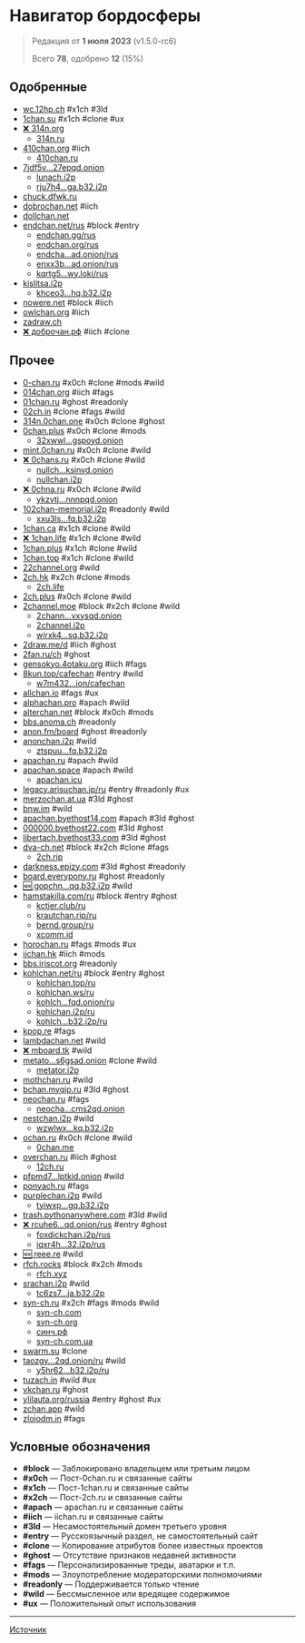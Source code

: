 # Навигатор бордосферы

> Редакция от **1 июля 2023** (v1.5.0-rc6)
>
> Всего **78**, одобрено **12** (15%)

## Одобренные

  - [wc.12hp.ch](https://wc.12hp.ch/) #x1ch #3ld
  - [1chan.su](https://1chan.su/) #x1ch #clone #ux
  - [❌ 314n.org](https://314n.org/)
    - [314n.ru](https://314n.ru/)
  - [410chan.org](https://410chan.org/) #iich
    - [410chan.ru](https://410chan.ru/)
  - [7jdf5v...27epqd.onion](http://7jdf5v63lmgtx2ccnkevo4y63aat6t6aqirxmat7qgcb4bxhhc27epqd.onion/)
    - [lunach.i2p](http://lunach.i2p/)
    - [rju7h4...ga.b32.i2p](http://rju7h4gwust4ptaiqhql7m7nvor45ez5675v7r3rza2egskkrmga.b32.i2p/)
  - [chuck.dfwk.ru](https://chuck.dfwk.ru/)
  - [dobrochan.net](https://dobrochan.net/) #iich
  - [dollchan.net](https://dollchan.net/)
  - [endchan.net/rus](https://endchan.net/rus) #block #entry
    - [endchan.gg/rus](https://endchan.gg/rus)
    - [endchan.org/rus](https://endchan.org/rus)
    - [endcha...ad.onion/rus](http://endchancxfbnrfgauuxlztwlckytq7rgeo5v6pc2zd4nyqo3khfam4ad.onion/rus)
    - [enxx3b...ad.onion/rus](http://enxx3byspwsdo446jujc52ucy2pf5urdbhqw3kbsfhlfjwmbpj5smdad.onion/rus)
    - [kqrtg5...wy.loki/rus](http://kqrtg5wz4qbyjprujkz33gza7r73iw3ainqp1mz5zmu16symcdwy.loki/rus)
  - [kislitsa.i2p](http://kislitsa.i2p/)
    - [khceo3...hq.b32.i2p](http://khceo3smaxtng2tnuicmcbhdnkk2j6myi4nkigcux76qh3aabdhq.b32.i2p/)
  - [nowere.net](https://nowere.net/) #block #iich
  - [owlchan.org](https://owlchan.org/) #iich
  - [zadraw.ch](http://zadraw.ch/)
  - [❌ доброчан.рф](https://доброчан.рф/) #iich #clone

## Прочее

  - [0-chan.ru](https://0-chan.ru/) #x0ch #clone #mods #wild
  - [014chan.org](https://014chan.org/) #iich #fags
  - [01chan.ru](http://01chan.ru/) #ghost #readonly
  - [02ch.in](https://02ch.in/) #clone #fags #wild
  - [314n.0chan.one](https://314n.0chan.one/) #x0ch #clone #ghost
  - [0chan.plus](https://0chan.plus/) #x0ch #clone #mods
    - [32xwwl...gspoyd.onion](http://32xwwlgnvohjzhlfcgkakdktbscrzsa2fdbrbh43evu4vuxqw3gspoyd.onion/)
  - [mint.0chan.ru](https://mint.0chan.ru/) #x0ch #clone #wild
  - [❌ 0chans.ru](https://0chans.ru/) #x0ch #clone #wild
    - [nullch...ksinyd.onion](http://nullchanxrt7ecw7sifwei466qli3sku725tusz22w22opkfcxksinyd.onion/)
    - [nullchan.i2p](http://nullchan.i2p/)
  - [❌ 0chna.ru](https://0chna.ru/) #x0ch #clone #wild
    - [ykzvtj...nnnpqd.onion](http://ykzvtjpl56wkpapyq4yxp6tnyweu3adreqjuuqon5ncwanla7unnnpqd.onion/)
  - [102chan-memorial.i2p](http://102chan-memorial.i2p/) #readonly #wild
    - [xxu3ls...fq.b32.i2p](http://xxu3lso4h2rh6wmrxiou3ax7r7la7x6dhoepnku3jvrlwp35pefq.b32.i2p/)
  - [1chan.ca](https://1chan.ca/) #x1ch #clone #wild
  - [❌ 1chan.life](https://1chan.life/) #x1ch #clone #wild
  - [1chan.plus](https://1chan.plus/) #x1ch #clone #wild
  - [1chan.top](https://1chan.top/) #x1ch #clone #wild
  - [22channel.org](https://22channel.org/) #wild
  - [2ch.hk](https://2ch.hk/) #x2ch #clone #mods
    - [2ch.life](https://2ch.life/)
  - [2ch.plus](https://2ch.plus/) #x0ch #clone #wild
  - [2channel.moe](https://2channel.moe/) #block #x2ch #clone #wild
    - [2chann...vxysqd.onion](http://2channel5s3pvmo2364gs25e5xrx7nz6kivqhpj6ihh3df4hykvxysqd.onion/)
    - [2channel.i2p](http://2channel.i2p/)
    - [wirxk4...sq.b32.i2p](http://wirxk4kulmd7v6qmttltnu5nx2vtchzvrg7ewocejrvdjcaiv5sq.b32.i2p/)
  - [2draw.me/d](https://2draw.me/d) #iich #ghost
  - [2fan.ru/ch](https://2fan.ru/ch) #ghost
  - [gensokyo.4otaku.org](https://gensokyo.4otaku.org/) #iich #fags
  - [8kun.top/cafechan](https://8kun.top/cafechan) #entry #wild
    - [w7m432...ion/cafechan](http://w7m432cocr665kf5tlpcxojwldajr3njd2etcxwhpbrt44eemuxhp7ad.onion/cafechan)
  - [allchan.io](https://allchan.io/) #fags #ux
  - [alphachan.pro](http://alphachan.pro/) #apach #wild
  - [alterchan.net](https://alterchan.net/) #block #x0ch #mods
  - [bbs.anoma.ch](https://bbs.anoma.ch/) #readonly
  - [anon.fm/board](https://anon.fm/board) #ghost #readonly
  - [anonchan.i2p](http://anonchan.i2p/) #wild
    - [ztspuu...fq.b32.i2p](http://ztspuueo7wvmnui5fd4jqjy5dzbc2zgu6cbcyopko2hlz4amcgfq.b32.i2p/)
  - [apachan.ru](http://apachan.ru/) #apach #wild
  - [apachan.space](https://apachan.space/) #apach #wild
    - [apachan.icu](https://apachan.icu/)
  - [legacy.arisuchan.jp/ru](https://legacy.arisuchan.jp/ru) #entry #readonly #ux
  - [merzochan.at.ua](https://merzochan.at.ua/) #3ld #ghost
  - [bnw.im](http://bnw.im/) #wild
  - [apachan.byethost14.com](http://apachan.byethost14.com/) #apach #3ld #ghost
  - [000000.byethost22.com](http://000000.byethost22.com/) #3ld #ghost
  - [libertach.byethost33.com](http://libertach.byethost33.com/) #3ld #ghost
  - [dva-ch.net](https://dva-ch.net/) #block #x2ch #clone #fags
    - [2ch.rip](https://2ch.rip/)
  - [darkness.epizy.com](http://darkness.epizy.com/) #3ld #ghost #readonly
  - [board.everypony.ru](https://board.everypony.ru/) #ghost #readonly
  - [🆕 gopchn...qq.b32.i2p](https://gopchnqtt2thncw263t32kg3wav567kf5lhzpzqcbnp5diofnhqq.b32.i2p/) #wild
  - [hamstakilla.com/ru](https://hamstakilla.com/ru) #block #entry #ghost
    - [kctier.club/ru](https://kctier.club/ru)
    - [krautchan.rip/ru](https://krautchan.rip/ru)
    - [bernd.group/ru](https://bernd.group/ru)
    - [xcomm.id](https://xcomm.id/)
  - [horochan.ru](https://horochan.ru/) #fags #mods #ux
  - [iichan.hk](https://iichan.hk/) #iich #mods
  - [bbs.iriscot.org](https://bbs.iriscot.org/) #readonly
  - [kohlchan.net/ru](https://kohlchan.net/ru) #block #entry #ghost
    - [kohlchan.top/ru](https://kohlchan.top/ru)
    - [kohlchan.ws/ru](https://kohlchan.ws/ru)
    - [kohlch...fqd.onion/ru](http://kohlchanvwpfx6hthoti5fvqsjxgcwm3tmddvpduph5fqntv5affzfqd.onion/ru)
    - [kohlchan.i2p/ru](http://kohlchan.i2p/ru)
    - [kohlch...b32.i2p/ru](http://kohlchanvn6vtsujobyw4pt5naaszmxqutd5hsdatmxfe2qaqhya.b32.i2p/ru)
  - [kpop.re](https://kpop.re/) #fags
  - [lambdachan.net](https://lambdachan.net/) #wild
  - [❌ mboard.tk](https://mboard.tk/) #wild
  - [metato...s6gsad.onion](http://metatorrkdagnx2njwvnzqeclsk3qbwabr6hori4vmivj25qy6s6gsad.onion/) #clone #wild
    - [metator.i2p](http://metator.i2p/)
  - [mothchan.ru](https://mothchan.ru/) #wild
  - [bchan.myqip.ru](https://bchan.myqip.ru/) #3ld #ghost
  - [neochan.ru](https://neochan.ru/) #fags
    - [neocha...cms2qd.onion](http://neochan7n7xp2v6yvw2u6zedciwlhot4kwftqpuoxrjwet3iprcms2qd.onion/)
  - [nestchan.i2p](http://nestchan.i2p/) #wild
    - [wzwlwx...kq.b32.i2p](http://wzwlwxju3orzbuld7cjtia2z4fqp2vt7orjdzmsz3ynlqr3ewokq.b32.i2p/)
  - [ochan.ru](https://ochan.ru/) #x0ch #clone #wild
    - [0chan.me](https://0chan.me/)
  - [overchan.ru](http://overchan.ru/) #iich #ghost
    - [12ch.ru](http://12ch.ru/)
  - [pfpmd7...lptkid.onion](http://pfpmd7dd5ijt4add2sfi4djsaij4u3ebvnwvyvuj6aeipe2f5llptkid.onion/) #wild
  - [ponyach.ru](https://ponyach.ru/) #fags
  - [purplechan.i2p](http://purplechan.i2p/) #wild
    - [tyiwxp...gq.b32.i2p](http://tyiwxpgs7syjvz3cha3uckaxgondtiktlsvriebyy4qmzgbaj3gq.b32.i2p/)
  - [trash.pythonanywhere.com](https://trash.pythonanywhere.com/) #3ld #wild
  - [❌ rcuhe6...qd.onion/rus](http://rcuhe6pk7mbmsjk7bwyja5etvjhjvzmc724rnf3piamemvawoi44z7qd.onion/rus) #entry #ghost
    - [foxdickchan.i2p/rus](http://foxdickchan.i2p/rus)
    - [iqxr4h...32.i2p/rus](http://iqxr4hupmaqdd4wvkwwjjrq6ddocydqqqadtnk6ltdnalvrzanxq.b32.i2p/rus)
  - [🆕 reee.re](https://reee.re/) #wild
  - [rfch.rocks](https://rfch.rocks/) #block #x2ch #mods
    - [rfch.xyz](https://rfch.xyz/)
  - [srachan.i2p](http://srachan.i2p/) #wild
    - [tc6zs7...ja.b32.i2p](http://tc6zs7ddxl3vlfvug2ynvrklq2z6eslgwxj3gcksxs3tz7saseja.b32.i2p/)
  - [syn-ch.ru](https://syn-ch.ru/) #x2ch #fags #mods #wild
    - [syn-ch.com](https://syn-ch.com/)
    - [syn-ch.org](https://syn-ch.org/)
    - [синч.рф](https://синч.рф/)
    - [syn-ch.com.ua](https://syn-ch.com.ua/)
  - [swarm.su](https://swarm.su/) #clone
  - [taozgy...2qd.onion/ru](http://taozgyb2jfbj567lzvfjse4c2snsb37tq3o2iucflxqoilogwc6bx2qd.onion/ru) #wild
    - [y5hr62...b32.i2p/ru](http://y5hr627jx2kzyaxlg3i5ohbmlj37eduamz67qd23kkg3dy4hg5ea.b32.i2p/ru)
  - [tuzach.in](https://tuzach.in/) #wild #ux
  - [vkchan.ru](https://vkchan.ru/) #ghost
  - [ylilauta.org/russia](https://ylilauta.org/russia) #entry #ghost #ux
  - [zchan.app](https://zchan.app/) #wild
  - [zloiodm.in](https://zloiodm.in/) #fags

## Условные обозначения

  - **#block** — Заблокировано владельцем или третьим лицом
  - **#x0ch** — Пост-0chan.ru и связанные сайты
  - **#x1ch** — Пост-1chan.ru и связанные сайты
  - **#x2ch** — Пост-2ch.ru и связанные сайты
  - **#apach** — apachan.ru и связанные сайты
  - **#iich** — iichan.ru и связанные сайты
  - **#3ld** — Несамостоятельный домен третьего уровня
  - **#entry** — Русскоязычный раздел, не самостоятельный сайт
  - **#clone** — Копирование атрибутов более известных проектов
  - **#ghost** — Отсутствие признаков недавней активности
  - **#fags** — Персонализированные треды, аватарки и т.п.
  - **#mods** — Злоупотребление модераторскими полномочиями
  - **#readonly** — Поддерживается только чтение
  - **#wild** — Бессмысленное или вредящее содержимое
  - **#ux** — Положительный опыт использования

---

[Источник](https://github.com/austrellum/navigator)
